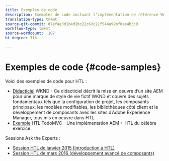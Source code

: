 ```yaml
---
title: Exemples de code
description: Exemples de code incluant l’implémentation de référence We.Retail
translation-type: tm+mt
source-git-commit: d7efae3d1b4d1bc22c63c21f544a99bf0ae4b3c9
workflow-type: tm+mt
source-wordcount: '107'
ht-degree: 31%

---
```



# Exemples de code {#code-samples}

Voici des exemples de code pour HTL :

* [Didacticiel](https://docs.adobe.com/content/help/en/experience-manager-learn/getting-started-wknd-tutorial-develop/overview.html) WKND - Ce didacticiel décrit la mise en oeuvre d’un site AEM pour une marque de style de vie fictif WKND et couvre des sujets fondamentaux tels que la configuration de projet, les composants principaux, les modèles modifiables, les bibliothèques côté client et le développement de composants avec les sites d’Adobe Experience Manager, tous mis en oeuvre dans HTL.
* [Exemple](https://github.com/Adobe-Marketing-Cloud/aem-sightly-sample-todomvc) HTL TodoMVC - Une implémentation AEM + HTL du célèbre exercice.

Sessions Ask the Experts :

* [Session HTL de janvier 2015 (Introduction à HTL)](http://scottsdigitalcommunity.blogspot.ca/2015/01/upcoming-sessions-of-ask-aem-community.html)
* [Session HTL de mars 2016 (développement avancé de composants)](http://scottsdigitalcommunity.blogspot.ca/2016/03/ask-aem-community-experts-deep-dive.html)
